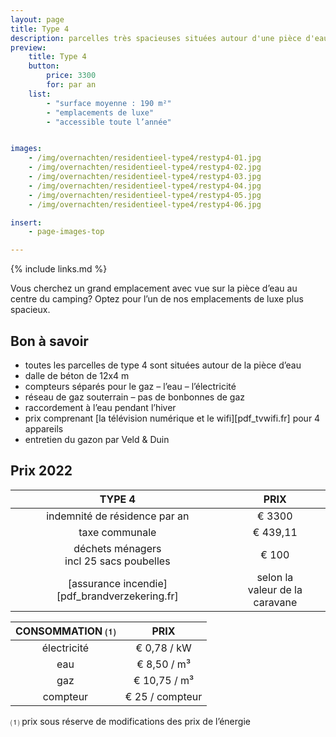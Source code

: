 ```yaml
---
layout: page
title: Type 4
description: parcelles très spacieuses situées autour d'une pièce d'eau
preview:
    title: Type 4
    button:
        price: 3300
        for: par an
    list:
        - "surface moyenne : 190 m²"
        - "emplacements de luxe"
        - "accessible toute l’année"


images:
    - /img/overnachten/residentieel-type4/restyp4-01.jpg
    - /img/overnachten/residentieel-type4/restyp4-02.jpg
    - /img/overnachten/residentieel-type4/restyp4-03.jpg
    - /img/overnachten/residentieel-type4/restyp4-04.jpg
    - /img/overnachten/residentieel-type4/restyp4-05.jpg
    - /img/overnachten/residentieel-type4/restyp4-06.jpg

insert:
    - page-images-top

---
```


{% include links.md %}

Vous cherchez un grand emplacement avec vue sur la pièce d’eau au centre du camping? Optez pour l’un de nos emplacements de luxe plus spacieux.

## Bon à savoir

- toutes les parcelles de type 4 sont situées autour de la pièce d’eau
- dalle de béton de 12x4 m
- compteurs séparés pour le gaz – l’eau – l’électricité
- réseau de gaz souterrain – pas de bonbonnes de gaz
- raccordement à l’eau pendant l’hiver
- prix comprenant [la télévision numérique et le wifi][pdf_tvwifi.fr] pour 4 appareils
- entretien du gazon par Veld & Duin


## Prix 2022

TYPE 4                |PRIX           |
:--------------------:|:--------------:|
indemnité de résidence par an |€ 3300           
taxe communale                |€ 439,11
déchets ménagers<br>incl 25 sacs poubelles<br> | € 100   
[assurance incendie][pdf_brandverzekering.fr]     |selon la<br>valeur de la caravane

CONSOMMATION ⑴        |PRIX        |
:--------------------:|:-------------:|
électricité           | € 0,78 / kW        
eau                   | € 8,50 / m³
gaz                   | € 10,75 / m³       
compteur              | € 25 / compteur       

⑴ prix sous réserve de modifications des prix de l’énergie
